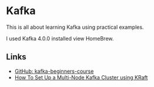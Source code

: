 # Kafka 
This is all about learning Kafka using practical examples.

I used Kafka 4.0.0 installed view HomeBrew.

## Links
- [GitHub: kafka-beginners-course](https://github.com/conduktor/kafka-beginners-course)
- [How To Set Up a Multi-Node Kafka Cluster using KRaft](https://www.digitalocean.com/community/tutorials/how-to-set-up-a-multi-node-kafka-cluster-using-kraft)